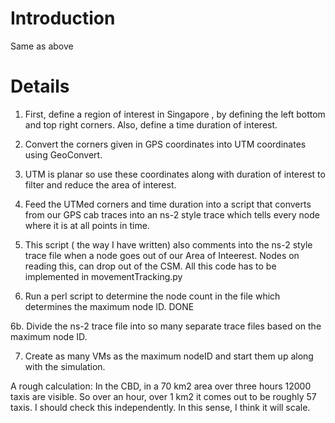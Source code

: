 # Introduction #

Same as above


# Details #

1. First, define a region of interest in Singapore , by defining the left bottom and top right corners. Also, define a time duration of interest.



2. Convert the corners given in GPS coordinates into UTM coordinates using GeoConvert.


3. UTM is planar so use these coordinates along with duration of interest to filter and reduce the area of interest.


4. Feed the UTMed corners and time duration into a script that converts from our GPS cab traces into an ns-2 style trace which tells every node where it is at all points in time.


5. This script ( the way I have written) also comments into the ns-2 style trace file when a node goes out of our Area of Inteerest. Nodes on reading this, can drop out of the CSM. All this code has to be implemented in movementTracking.py


6. Run a perl script to determine the node count in the file which determines the maximum node ID. DONE


6b. Divide the ns-2 trace file into so many separate trace files based on the maximum node ID.


7. Create as many VMs as the maximum nodeID and start them up along with the simulation.

A rough calculation: In the CBD, in a 70 km2 area over three hours 12000 taxis are visible. So over an hour, over 1 km2 it comes out to be roughly 57 taxis. I should check this independently. In this sense, I think it will scale.